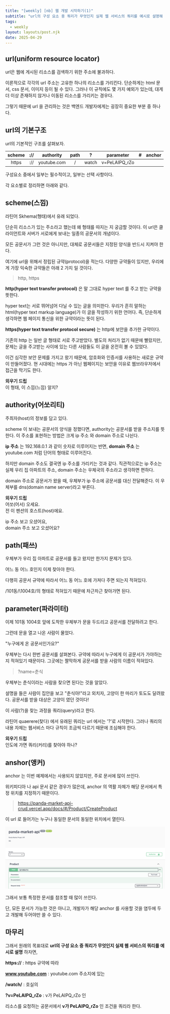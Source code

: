 ```yaml
---
title: "[weekly] [nb] 웹 개발 시작하기(1)"
subtitle: "url의 구성 요소 중 쿼리가 무엇인지 실제 웹 서비스의 쿼리를 예시로 설명해 주세요."
tags:
  - weekly
layout: layouts/post.njk
date: 2025-04-29
---
```


## url(uniform resource locator)
url은 웹에 게시된 리소스를 검색하기 위한 주소에 불과하다.

이론적으로 각각의 url 주소는 고유한 하나의 리소스를 가리킨다. 단순하게는 html 문서, css 문서, 이미지 등이 될 수 있다. 그러나 이 규칙에도 몇 가지 예외가 있는데, 대게 더 이상 존재하지 않거나 이동된 리소스를 가리키는 경우다.

그렇기 때문에 url 을 관리하는 것은 백엔드 개발자에게는 굉장히 중요한 부분 중 하나다.

## url의 기본구조
url의 기본적인 구조를 살펴보자.

| scheme | :// | authority | path | ? | parameter | # | anchor |
| :---: | :---: | :---: | :---: | :---: | :---: | :---: | :---: |
| https |  :// | youtube.com | / | watch | v=PeLAIPQ_rZo | | |

구성요소 중에서 일부는 필수적이고, 일부는 선택 사항이다. 

각 요소별로 정리하면 아래와 같다.

## scheme(스낌)
라틴어 Skhema(형태)에서 유래 되었다.

단순히 리소스가 있는 주소라고 했는데 왜 형태를 따지는 지 궁금할 것이다. 이 url은 클라이언트와 서버가 서로에게 보내는 일종의 공문서의 개념이다.

모든 공문서가 그런 것은 아니지만, 대체로 공문서들은 지정된 양식을 반드시 지켜야 한다.

여기에 url을 위해서 정립된 규약(protocol)을 적는다. 다양한 규약들이 있지만, 우리에게 가장 익숙한 규약들은 아래 2 가지 일 것이다.

> http, https

**http(hyper text transfer protocol)** 은 말 그대로 hyper text 를 주고 받는 규약을 뜻한다. 

hyper text는 서로 뛰어넘어 다닐 수 있는 글을 의미한다. 우리가 흔히 말하는 html(hyper text markup language)가 이 글을 작성하기 위한 언어다. 즉, 단순하게 생각하면  웹 페이지 통신을 위한 규약이라는 뜻이 된다.

**https(hyper text transfer protocol secure)** 는 http에 보안을 추가한 규약이다. 

기존의 http 는 일반 글 형태로 서로 주고받았다. 별도의 처리가 없기 때문에 빨랐지만, 문제는 글을 주고받는 사이에 있는 다른 사람들도 이 글을 온전히 볼 수 있었다. 

이건 심각한 보안 문제를 가지고 왔기 때문에, 암호화와 인증서를 사용하는 새로운 규약이 만들어졌다. 현 시대에는 https 가 아닌 웹페이지는 보안을 이유로 웹브라우저에서 접근을 막기도 한다.

**외우기 드립**  
이 형태, 이 스낌(느낌) 알지?

## authority(어쏘리티)
주최자(host)의 정보를 담고 있다.

scheme 이 보내는 공문서의 양식을 정했다면, authority는 공문서를 받을 주소지를 뜻한다. 이 주소를 표현하는 방법은 크게 ip 주소 와 domain 주소로 나뉜다.

**ip 주소** 는 192.168.0.1 과 같이 숫자로 이루어지는 반면,
**domain 주소** 는 youtube.com 처럼 단어의 형태로 이루어진다.  

하지만 domain 주소도 결국엔 ip 주소를 가리키는 것과 같다. 직관적으로는 ip 주소는 실제 우리 집 아파트의 주소, domain 주소는 우체국의 주소라고 생각하면 편하다. 

domain 주소로 공문서가 왔을 때, 우체부가 ip 주소에 공문서를 대신 전달해준다. 이 우체부를 dns(domain name server)라고 부른다.

**외우기 드립**  
어쏘(어서) 오세요.  
전 이 펜션의 호스트(host)에요.  

ip 주소 보고 오셨어요,  
domain 주소 보고 오셨어요?  

## path(패쓰)
우체부가 우리 집 아파트로 공문서를 들고 왔지만 한가지 문제가 있다.

어느 동 어느 호인지 이제 찾아야 한다. 

다행히 공문서 규약에 따라서 어느 동 어느 호에 가져다 주면 되는지 적혀있다.

\/101동/\1004호/의 형태로 적혀있기 때문에 차근차근 찾아가면 된다.

## parameter(파라미터)
이제 101동 1004호 앞에 도착한 우체부가 문을 두드리고 공문서를 전달하려고 한다.

그런데 문을 열고 나온 사람이 물었다.

"누구에게 온 공문서인가요?"

우체부는 다시 한번 공문서를 살펴본다. 규약에 따라서 누구에게 이 공문서가 가야하는 지 적혀있기 때문이다. 그곳에는 짤막하게 공문서를 받을 사람의 이름이 적혀있다.

> ?name=춘식

우체부는 춘식이라는 사람을 찾으면 된다는 것을 알았다. 

설명을 들은 사람이 집안을 보고 "춘식아!"라고 외치자, 고양이 한 마리가 토도도 달려왔다. 공문서를 받을 대상은 고양이 였던 것이다!

이 사람(?)을 찾는 과정을 쿼리(query)라고 한다.

라틴어 quaerere(찾다) 에서 유래된 쿼리는 url 에서는 '?'로 시작한다. 그러나 쿼리의 내용 자체는 웹서비스 마다 규칙이 조금씩 다르기 때문에 조심해야 한다. 

**외우기 드립**  
인도에 가면 쿼리(커리)를 찾아야 하나?

## anshor(앵커)
anchor 는 이번 예제에서는 사용되지 않았지만, 주로 문서에 많이 쓰인다.

위키피디아 나 api 문서 같은 경우가 많은데, anchor 의 역활 자체가 해당 문서에서 특정 위치를 지정하기 때문이다.

> https://panda-market-api-crud.vercel.app/docs/#/Product/CreateProduct

이 url 로 들어가는 누구나 동일한 문서의 동일한 위치에서 열린다.

![1](/resources/weekly/2025-04-28-web-dev-01/1.png)

그래서 보통 특정한 문서를 참조할 때 많이 쓰인다.

단, 모든 문서가 가능한 것은 아니고, 개발자가 해당 anchor 를 사용할 것을 염두에 두고 개발해 두어야만 쓸 수 있다.

## 마무리
그래서 원래의 목표대로 **url의 구성 요소 중 쿼리가 무엇인지 실제 웹 서비스의 쿼리를 예시로 설명** 하자면,

**https://** : https 규약에 따라  

**www.youtube.com** : youtube.com 주소지에 있는  

**/watch/** : 호실의  

**?v=PeLAIPQ_rZo** : v가 PeLAIPQ_rZo 인  

리소스를 요청하는 공문서에서 **v가 PeLAIPQ_rZo** 인 조건을 쿼리라 한다.


